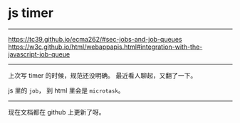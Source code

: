 # js timer

---

https://tc39.github.io/ecma262/#sec-jobs-and-job-queues
https://w3c.github.io/html/webappapis.html#integration-with-the-javascript-job-queue

---

上次写 timer 的时候，规范还没明确。
最近看人聊起，又翻了一下。

js 里的 `job`， 到 html 里会是 `microtask`。

---

现在文档都在 github 上更新了呀。
